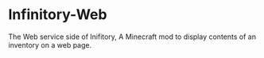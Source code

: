 # Infinitory-Web
The Web service side of Inifitory, A Minecraft mod to display contents of an inventory on a web page.

